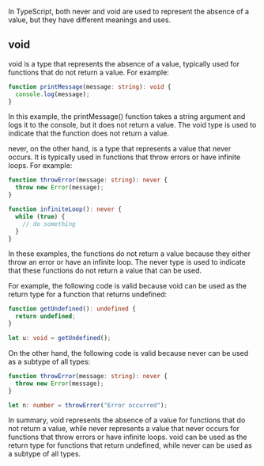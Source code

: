 In TypeScript, both never and void are used to represent the absence of a value, but they have different meanings and uses.

## void

void is a type that represents the absence of a value, typically used for functions that do not return a value. For example:

```ts
function printMessage(message: string): void {
  console.log(message);
}
```

In this example, the printMessage() function takes a string argument and logs it to the console, but it does not return a value. The void type is used to indicate that the function does not return a value.

never, on the other hand, is a type that represents a value that never occurs. It is typically used in functions that throw errors or have infinite loops. For example:

```ts
function throwError(message: string): never {
  throw new Error(message);
}

function infiniteLoop(): never {
  while (true) {
    // do something
  }
}
```

In these examples, the functions do not return a value because they either throw an error or have an infinite loop. The never type is used to indicate that these functions do not return a value that can be used.

For example, the following code is valid because void can be used as the return type for a function that returns undefined:

```ts
function getUndefined(): undefined {
  return undefined;
}

let u: void = getUndefined();
```

On the other hand, the following code is valid because never can be used as a subtype of all types:

```ts
function throwError(message: string): never {
  throw new Error(message);
}

let n: number = throwError("Error occurred");
```

In summary, void represents the absence of a value for functions that do not return a value, while never represents a value that never occurs for functions that throw errors or have infinite loops. void can be used as the return type for functions that return undefined, while never can be used as a subtype of all types.
